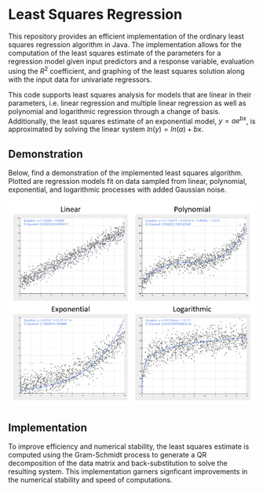 # Least Squares Regression

This repository provides an efficient implementation of the ordinary least squares regression algorithm in Java. The implementation allows for the computation of the least squares estimate of the parameters for a regression model given input predictors and a response variable, evaluation using the $R^2$ coefficient, and graphing of the least squares solution along with the input data for univariate regressors.

This code supports least squares analysis for models that are linear in their parameters, i.e. linear regression and multiple linear regression as well as polynomial and logarithmic regression through a change of basis. Additionally, the least squares estimate of an exponential model, $y = ae ^{bx}$, is approximated by solving the linear system $ln (y) = ln(a) + bx$.

## Demonstration
Below, find a demonstration of the implemented least squares algorithm. Plotted are regression models fit on data sampled from linear, polynomial, exponential, and logarithmic processes with added Gaussian noise.

![Demo](imgs/demo.png)

## Implementation
To improve efficiency and numerical stability, the least squares estimate is computed using the Gram-Schmidt process to generate a QR decomposition of the data matrix and back-substitution to solve the resulting system. This implementation garners signficant improvements in the numerical stability and speed of computations.
